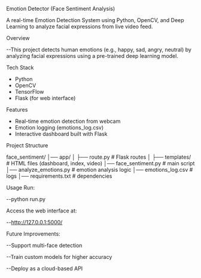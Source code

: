 Emotion Detector (Face Sentiment Analysis)

A real-time Emotion Detection System using Python, OpenCV, and Deep Learning to analyze facial expressions from live video feed.

Overview

--This project detects human emotions (e.g., happy, sad, angry, neutral) by analyzing facial expressions using a pre-trained deep learning model.

Tech Stack

- Python
- OpenCV
- TensorFlow
- Flask (for web interface)

Features

- Real-time emotion detection from webcam
- Emotion logging (emotions_log.csv)
- Interactive dashboard built with Flask

Project Structure

face_sentiment/
│── app/
│ ├── route.py                        # Flask routes
│ ├── templates/                      # HTML files (dashboard, index, video)
│── face_sentiment.py                 # main script
│── analyze_emotions.py               # emotion analysis logic
│── emotions_log.csv                  # logs
│── requirements.txt                  # dependencies

Usage
Run:

--python run.py

Access the web interface at:

--http://127.0.0.1:5000/

Future Improvements:

--Support multi-face detection

--Train custom models for higher accuracy

--Deploy as a cloud-based API
